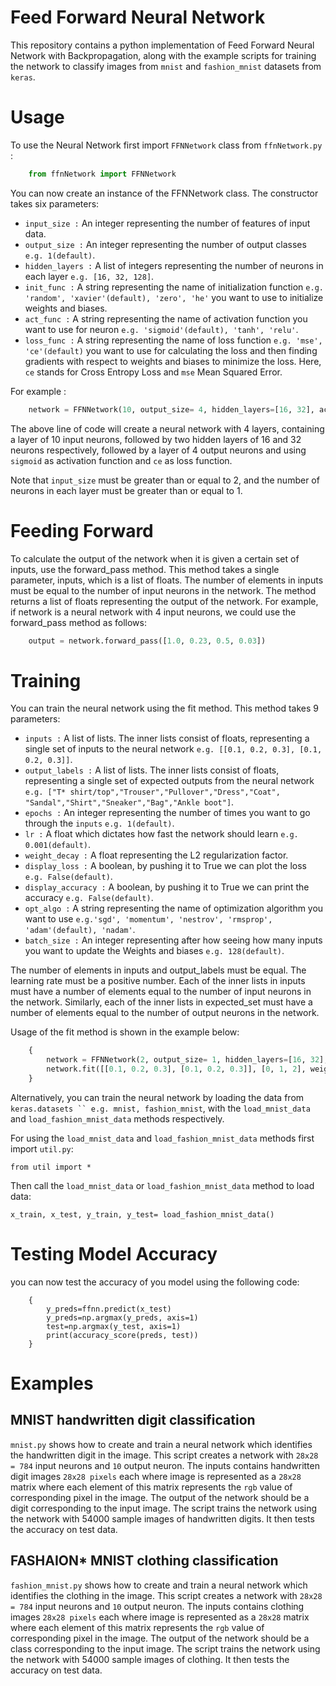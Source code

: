 # Feed Forward Neural Network

This repository contains a python implementation of Feed Forward Neural Network with Backpropagation, along with the example scripts for training the network to classify images from ` mnist ` and ` fashion_mnist ` datasets from `keras`.  

# Usage

To use the Neural Network first import ` FFNNetwork ` class from ` ffnNetwork.py ` : 

```python
    from ffnNetwork import FFNNetwork
```

You can now create an instance of the FFNNetwork class. The constructor takes six parameters:

* `input_size :` An integer representing the number of features of input data.  
* `output_size :` An integer representing the number of output classes  ` e.g. 1(default) `.
* `hidden_layers :` A list of integers representing the number of neurons in each layer ` e.g. [16, 32, 128] `.
* `init_func :` A string representing the name of initialization function ` e.g. 'random', 'xavier'(default), 'zero', 'he' ` you want to use to initialize weights and biases.
* `act_func :` A string representing the name of activation function you want to use for neuron ` e.g. 'sigmoid'(default), 'tanh', 'relu' `.
* `loss_func :` A string representing the name of loss function ` e.g. 'mse', 'ce'(default) ` you want to use for calculating the loss and then finding gradients with respect to weights and biases to minimize the loss. Here, `ce` stands for Cross Entropy Loss and `mse` Mean Squared Error.

For example :

```python
    network = FFNNetwork(10, output_size= 4, hidden_layers=[16, 32], act_func='sigmoid', loss_func='ce')
```

The above line of code will create a neural network with 4 layers, containing a layer of 10 input neurons, followed by two hidden layers of 16 and 32 neurons respectively, followed by a layer of 4 output neurons and using `sigmoid` as activation function and `ce` as loss function.

Note that `input_size` must be greater than or equal to 2, and the number of neurons in each layer must be greater than or equal to 1.

# Feeding Forward

To calculate the output of the network when it is given a certain set of inputs, use the forward_pass method. This method takes a single parameter, inputs, which is a list of floats. The number of elements in inputs must be equal to the number of input neurons in the network. The method returns a list of floats representing the output of the network. For example, if network is a neural network with 4 input neurons, we could use the forward_pass method as follows:

```python
    output = network.forward_pass([1.0, 0.23, 0.5, 0.03])
```

# Training

You can train the neural network using the fit method. This method takes 9 parameters:

* `inputs :` A list of lists. The inner lists consist of floats, representing a single set of inputs to the neural network ` e.g. [[0.1, 0.2, 0.3], [0.1, 0.2, 0.3]] `.
* `output_labels :` A list of lists. The inner lists consist of floats, representing a single set of expected outputs from the neural network ` e.g. ["T* shirt/top","Trouser","Pullover","Dress","Coat", "Sandal","Shirt","Sneaker","Bag","Ankle boot"] `.
* `epochs :` An integer representing the number of times you want to go through the `inputs`  ` e.g. 1(default) `.
* `lr :` A float which dictates how fast the network should learn ` e.g. 0.001(default) `.
* `weight_decay :` A float representing the L2 regularization factor.
* `display_loss :` A boolean, by pushing it to True we can plot the loss ` e.g. False(default) `. 
* `display_accuracy :` A boolean, by pushing it to True we can print the accuracy ` e.g. False(default) `.
* `opt_algo :` A string representing the name of optimization algorithm you want to use ` e.g.'sgd', 'momentum', 'nestrov', 'rmsprop', 'adam'(default), 'nadam' `.
* `batch_size :` An integer representing after how seeing how many inputs you want to update the Weights and biases ` e.g. 128(default) `.

The number of elements in inputs and output_labels must be equal. The learning rate must be a positive number. Each of the inner lists in inputs must have a number of elements equal to the number of input neurons in the network. Similarly, each of the inner lists in expected_set must have a number of elements equal to the number of output neurons in the network.

Usage of the fit method is shown in the example below:

```python
    {
        network = FFNNetwork(2, output_size= 1, hidden_layers=[16, 32], act_func='sigmoid', loss_func='ce')
        network.fit([[0.1, 0.2, 0.3], [0.1, 0.2, 0.3]], [0, 1, 2], weight_decay=0, display_loss=True, display_accuracy=True, opt_algo='adam', epochs=10, lr=0.001)
    }
```

Alternatively, you can train the neural network by loading the data from ` keras.datasets `` e.g. mnist, fashion_mnist `, with the ` load_mnist_data ` and ` load_fashion_mnist_data ` methods respectively. 

For using the ` load_mnist_data ` and ` load_fashion_mnist_data ` methods first import ` util.py `:

` from util import * `

Then call the ` load_mnist_data ` or ` load_fashion_mnist_data ` method to load data:

`x_train, x_test, y_train, y_test= load_fashion_mnist_data()`

# Testing Model Accuracy

you can now test the accuracy of you model using the following code:

```pyhton
    {
        y_preds=ffnn.predict(x_test)
        y_preds=np.argmax(y_preds, axis=1)
        test=np.argmax(y_test, axis=1)
        print(accuracy_score(preds, test))
    }    
```

# Examples

## MNIST handwritten digit classification
` mnist.py ` shows how to create and train a neural network which identifies the handwritten digit in the image. This script creates a network with ` 28x28 = 784 ` input neurons and `10` output neuron. The inputs contains handwritten digit images ` 28x28 pixels ` each where image is represented as a ` 28x28 ` matrix where each element of this matrix represents the `rgb` value of corresponding pixel in the image. The output of the network should be a digit corresponding to the input image. The script trains the network using the network with 54000 sample images of handwritten digits. It then tests the accuracy on test data.

## FASHAION* MNIST clothing classification

` fashion_mnist.py ` shows how to create and train a neural network which identifies the clothing in the image. This script creates a network with ` 28x28 = 784 ` input neurons and `10` output neuron. The inputs contains clothing images ` 28x28 pixels ` each where image is represented as a ` 28x28 ` matrix where each element of this matrix represents the `rgb` value of corresponding pixel in the image. The output of the network should be a class corresponding to the input image. The script trains the network using the network with 54000 sample images of clothing. It then tests the accuracy on test data.

